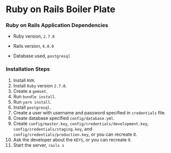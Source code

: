 # Ruby on Rails Boiler Plate

### Ruby on Rails Application Dependencies

- Ruby version, `2.7.0`

- Rails version, `6.0.0`

- Database used, `postgresql`

### Installation Steps

1. Install `RVM`.
2. Install `Ruby` version `2.7.0`.
3. Create a `gemset`.
4. Run `bundle install`.
5. Run `yarn install`.
6. Install `postgresql`.
7. Create a user with username and password specified in `credentials` file.
8. Create database specified `config/database.yml`.
9. Create `config/master.key`, `config/credentials/development.key`, `config/credentials/staging.key`, and `config/credentials/production.key`, or you can recreate it.
10. Ask the developer about the `KEYS`, or you can recreate it.
11. Start the server, `rails s`
